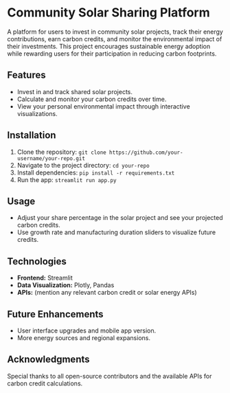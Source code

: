 # Community Solar Sharing Platform

A platform for users to invest in community solar projects, track their energy contributions, earn carbon credits, and monitor the environmental impact of their investments. This project encourages sustainable energy adoption while rewarding users for their participation in reducing carbon footprints.

## Features
- Invest in and track shared solar projects.
- Calculate and monitor your carbon credits over time.
- View your personal environmental impact through interactive visualizations.

## Installation
1. Clone the repository: `git clone https://github.com/your-username/your-repo.git`
2. Navigate to the project directory: `cd your-repo`
3. Install dependencies: `pip install -r requirements.txt`
4. Run the app: `streamlit run app.py`

## Usage
- Adjust your share percentage in the solar project and see your projected carbon credits.
- Use growth rate and manufacturing duration sliders to visualize future credits.

## Technologies
- **Frontend:** Streamlit
- **Data Visualization:** Plotly, Pandas
- **APIs:** (mention any relevant carbon credit or solar energy APIs)

## Future Enhancements
- User interface upgrades and mobile app version.
- More energy sources and regional expansions.

## Acknowledgments
Special thanks to all open-source contributors and the available APIs for carbon credit calculations.
